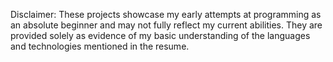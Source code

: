 Disclaimer: These projects showcase my early attempts at programming as an absolute beginner and may not fully reflect my current abilities. They are provided solely as evidence of my basic understanding of the languages and technologies mentioned in the resume.
